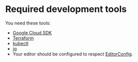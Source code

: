 # Required development tools

You need these tools:

 * [Google Cloud SDK](https://cloud.google.com/sdk)
 * [Terraform](https://terraform.io)
 * [kubectl](https://kubernetes.io/docs/tasks/tools/install-kubectl/)
 * [jq](https://stedolan.github.io/jq/)
 * Your editor should be configured to respect [EditorConfig](https://editorconfig.org/).
